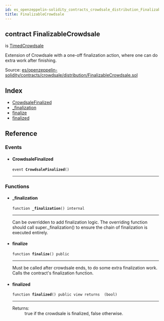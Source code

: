 ```yaml
---
id: es_openzeppelin-solidity_contracts_crowdsale_distribution_FinalizableCrowdsale
title: FinalizableCrowdsale
---
```


<div class="contract-doc"><div class="contract"><h2 class="contract-header"><span class="contract-kind">contract</span> FinalizableCrowdsale</h2><p class="base-contracts"><span>is</span> <a href="es_openzeppelin-solidity_contracts_crowdsale_validation_TimedCrowdsale.html">TimedCrowdsale</a></p><p class="description">Extension of Crowdsale with a one-off finalization action, where one can do extra work after finishing.</p><div class="source">Source: <a href="https://github.com/Cpollo/Ethereum/blob/v0.0.3/contracts/es/openzeppelin-solidity/contracts/crowdsale/distribution/FinalizableCrowdsale.sol" target="_blank">es/openzeppelin-solidity/contracts/crowdsale/distribution/FinalizableCrowdsale.sol</a></div></div><div class="index"><h2>Index</h2><ul><li><a href="es_openzeppelin-solidity_contracts_crowdsale_distribution_FinalizableCrowdsale.html#CrowdsaleFinalized">CrowdsaleFinalized</a></li><li><a href="es_openzeppelin-solidity_contracts_crowdsale_distribution_FinalizableCrowdsale.html#_finalization">_finalization</a></li><li><a href="es_openzeppelin-solidity_contracts_crowdsale_distribution_FinalizableCrowdsale.html#finalize">finalize</a></li><li><a href="es_openzeppelin-solidity_contracts_crowdsale_distribution_FinalizableCrowdsale.html#finalized">finalized</a></li></ul></div><div class="reference"><h2>Reference</h2><div class="events"><h3>Events</h3><ul><li><div class="item event"><span id="CrowdsaleFinalized" class="anchor-marker"></span><h4 class="name">CrowdsaleFinalized</h4><div class="body"><code class="signature">event <strong>CrowdsaleFinalized</strong><span>() </span></code><hr/></div></div></li></ul></div><div class="functions"><h3>Functions</h3><ul><li><div class="item function"><span id="_finalization" class="anchor-marker"></span><h4 class="name">_finalization</h4><div class="body"><code class="signature">function <strong>_finalization</strong><span>() </span><span>internal </span></code><hr/><div class="description"><p>Can be overridden to add finalization logic. The overriding function should call super._finalization() to ensure the chain of finalization is executed entirely.</p></div></div></div></li><li><div class="item function"><span id="finalize" class="anchor-marker"></span><h4 class="name">finalize</h4><div class="body"><code class="signature">function <strong>finalize</strong><span>() </span><span>public </span></code><hr/><div class="description"><p>Must be called after crowdsale ends, to do some extra finalization work. Calls the contract&#x27;s finalization function.</p></div></div></div></li><li><div class="item function"><span id="finalized" class="anchor-marker"></span><h4 class="name">finalized</h4><div class="body"><code class="signature">function <strong>finalized</strong><span>() </span><span>public </span><span>view </span><span>returns  (bool) </span></code><hr/><dl><dt><span class="label-return">Returns:</span></dt><dd>true if the crowdsale is finalized, false otherwise.</dd></dl></div></div></li></ul></div></div></div>
